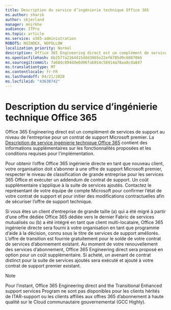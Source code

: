 ```yaml
---
title: Description du service d’ingénierie technique Office 365
ms.author: sharik
author: skjerland
manager: mnirkhe
audience: ITPro
ms.topic: article
ms.service: o365-administration
ROBOTS: NOINDEX, NOFOLLOW
localization_priority: Normal
description: Office 365 Engineering direct est un complément de services de support au niveau de l’entreprise pour un contrat de support Microsoft premier. La description de service ingénierie technique Office 365 contient des informations supplémentaires sur les fonctionnalités proposées et les conditions requises pour l’implémentation.
ms.openlocfilehash: 6b2577a2164415ddd3865e22ef6785d9c6887066
ms.sourcegitcommit: 7a68dc894dde0d06fab014c56914a78aa8cda847
ms.translationtype: MT
ms.contentlocale: fr-FR
ms.lasthandoff: 04/21/2020
ms.locfileid: "43638742"
---
```

# <a name="office-365-engineering-direct-service-description"></a>Description du service d’ingénierie technique Office 365

Office 365 Engineering direct est un complément de services de support au niveau de l’entreprise pour un contrat de support Microsoft premier. La [Description de service ingénierie technique Office 365](https://github.com/MicrosoftDocs/OfficeDocs-O365ServiceDescriptions/blob/master/Office%20365%20Engineering%20Direct%20-%20Svc%20Desc%20(25mar2019).pdf) contient des informations supplémentaires sur les fonctionnalités proposées et les conditions requises pour l’implémentation.

Pour obtenir l’offre Office 365 ingénierie directe en tant que nouveau client, votre organisation doit s’abonner à une offre de support Microsoft premier, respecter le niveau de classification de grande entreprise pour les services 365 Office et exécuter un addendum de contrat de support. Un coût supplémentaire s’applique à la suite de services ajoutés. Contactez le représentant de votre équipe de compte Microsoft pour confirmer l’état de votre contrat de support et pour initier des modifications contractuelles afin de sécuriser l’offre de support technique. 

Si vous êtes un client d’entreprise de grande taille (a) qui a été migré à partir d’une offre dédiée Office 365 dédiée vers le dernier Fabric de services mutualisés ou (b) a été intégré en tant que client multi-locataire, Office 365 ingénierie directe sera fourni à votre organisation en tant que programme d’aide à la décision, connu sous le titre de services de support améliorés. L’offre de transition est fournie gratuitement pour le solde de votre contrat de services d’abonnement existant. Au moment de votre renouvellement des services d’abonnement, Office 365 Engineering direct sera proposé en option pour un coût supplémentaire. Si acheté, un avenant de contrat distinct pour la suite de services ajoutés sera exécuté et ajouté à votre contrat de support premier existant.

> [!NOTE]
> Pour l’instant, Office 365 Engineering direct and the Transitional Enhanced support services Program ne sont pas disponibles pour les clients hérités de ITAR-support ou les clients affiliés aux offres 365 d’abonnement à haute qualité sur le Cloud communautaire gouvernemental (GCC Highly).

